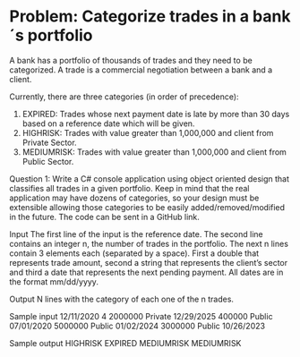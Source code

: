 # Problem: Categorize trades in a bank´s portfolio

A bank has a portfolio of thousands of trades and they need to be categorized. A trade is a commercial negotiation 
between a bank and a client.

Currently, there are three categories (in order of precedence):

1. EXPIRED: Trades whose next payment date is late by more than 30 days based on a reference date which will 
be given.
2. HIGHRISK: Trades with value greater than 1,000,000 and client from Private Sector.
3. MEDIUMRISK: Trades with value greater than 1,000,000 and client from Public Sector.

Question 1: Write a C# console application using object oriented design that classifies all trades in a given portfolio.
Keep in mind that the real application may have dozens of categories, so your design must be extensible allowing those
categories to be easily added/removed/modified in the future. The code can be sent in a GitHub link.

Input
The first line of the input is the reference date. The second line contains an integer n, the number of trades in 
the portfolio. The next n lines contain 3 elements each (separated by a space). First a double that represents 
trade amount, second a string that represents the client’s sector and third a date that represents the next 
pending payment. All dates are in the format mm/dd/yyyy.

Output
N lines with the category of each one of the n trades.

Sample input
12/11/2020
4
2000000 Private 12/29/2025
400000 Public 07/01/2020
5000000 Public 01/02/2024
3000000 Public 10/26/2023

Sample output
HIGHRISK
EXPIRED
MEDIUMRISK
MEDIUMRISK
